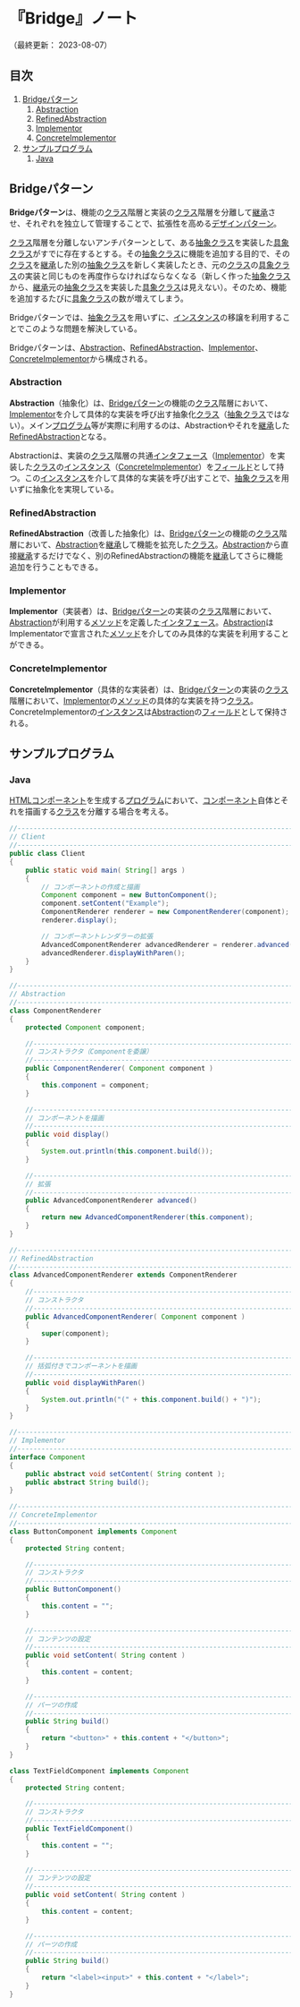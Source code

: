 # 『Bridge』ノート

（最終更新： 2023-08-07）


## 目次

1. [Bridgeパターン](#bridgeパターン)
	1. [Abstraction](#abstraction)
	1. [RefinedAbstraction](#refinedabstraction)
	1. [Implementor](#implementor)
	1. [ConcreteImplementor](#concreteimplementor)
1. [サンプルプログラム](#サンプルプログラム)
	1. [Java](#java)


## Bridgeパターン

**Bridgeパターン**は、機能の[クラス](../../../../programming/_/chapters/object_oriented.md#クラス)階層と実装の[クラス](../../../../programming/_/chapters/object_oriented.md#クラス)階層を分離して[継承](../../../../programming/_/chapters/object_oriented.md#継承)させ、それぞれを独立して管理することで、拡張性を高める[デザインパターン](./design_pattern.md#デザインパターン)。

[クラス](../../../../programming/_/chapters/object_oriented.md#クラス)階層を分離しないアンチパターンとして、ある[抽象クラス](../../../../programming/_/chapters/object_oriented.md#抽象クラス)を実装した[具象クラス](../../../../programming/_/chapters/object_oriented.md#具象クラス)がすでに存在するとする。その[抽象クラス](../../../../programming/_/chapters/object_oriented.md#抽象クラス)に機能を追加する目的で、その[クラス](../../../../programming/_/chapters/object_oriented.md#クラス)を[継承](../../../../programming/_/chapters/object_oriented.md#継承)した別の[抽象クラス](../../../../programming/_/chapters/object_oriented.md#抽象クラス)を新しく実装したとき、元の[クラス](../../../../programming/_/chapters/object_oriented.md#クラス)の[具象クラス](../../../../programming/_/chapters/object_oriented.md#具象クラス)の実装と同じものを再度作らなければならなくなる（新しく作った[抽象クラス](../../../../programming/_/chapters/object_oriented.md#抽象クラス)から、[継承](../../../../programming/_/chapters/object_oriented.md#継承)元の[抽象クラス](../../../../programming/_/chapters/object_oriented.md#抽象クラス)を実装した[具象クラス](../../../../programming/_/chapters/object_oriented.md#具象クラス)は見えない）。そのため、機能を追加するたびに[具象クラス](../../../../programming/_/chapters/object_oriented.md#具象クラス)の数が増えてしまう。

Bridgeパターンでは、[抽象クラス](../../../../programming/_/chapters/object_oriented.md#抽象クラス)を用いずに、[インスタンス](../../../../programming/_/chapters/object_oriented.md#インスタンス)の移譲を利用することでこのような問題を解決している。

Bridgeパターンは、[Abstraction](#abstraction)、[RefinedAbstraction](#refinedabstraction)、[Implementor](#implementor)、[ConcreteImplementor](#concreteimplementor)から構成される。

### Abstraction

**Abstraction**（抽象化）は、[Bridgeパターン](#bridgeパターン)の機能の[クラス](../../../../programming/_/chapters/object_oriented.md#クラス)階層において、[Implementor](#implementor)を介して具体的な実装を呼び出す抽象化[クラス](../../../../programming/_/chapters/object_oriented.md#クラス)（[抽象クラス](../../../../programming/_/chapters/object_oriented.md#抽象クラス)ではない）。メイン[プログラム](../../../../programming/_/chapters/programming.md#プログラム)等が実際に利用するのは、Abstractionやそれを[継承](../../../../programming/_/chapters/object_oriented.md#継承)した[RefinedAbstraction](#refinedabstraction)となる。

Abstractionは、実装の[クラス](../../../../programming/_/chapters/object_oriented.md#クラス)階層の共通[インタフェース](../../../../programming/_/chapters/object_oriented.md#インタフェース)（[Implementor](#implementor)）を実装した[クラス](../../../../programming/_/chapters/object_oriented.md#クラス)の[インスタンス](../../../../programming/_/chapters/object_oriented.md#インスタンス)（[ConcreteImplementor](#concreteimplementor)）を[フィールド](../../../../programming/_/chapters/object_oriented.md#プロパティ)として持つ。この[インスタンス](../../../../programming/_/chapters/object_oriented.md#インスタンス)を介して具体的な実装を呼び出すことで、[抽象クラス](../../../../programming/_/chapters/object_oriented.md#抽象クラス)を用いずに抽象化を実現している。

### RefinedAbstraction

**RefinedAbstraction**（改善した抽象化）は、[Bridgeパターン](#bridgeパターン)の機能の[クラス](../../../../programming/_/chapters/object_oriented.md#クラス)階層において、[Abstraction](#abstraction)を[継承](../../../../programming/_/chapters/object_oriented.md#継承)して機能を拡充した[クラス](../../../../programming/_/chapters/object_oriented.md#クラス)。[Abstraction](#abstraction)から直接[継承](../../../../programming/_/chapters/object_oriented.md#継承)するだけでなく、別のRefinedAbstractionの機能を[継承](../../../../programming/_/chapters/object_oriented.md#継承)してさらに機能追加を行うこともできる。

### Implementor

**Implementor**（実装者）は、[Bridgeパターン](#bridgeパターン)の実装の[クラス](../../../../programming/_/chapters/object_oriented.md#クラス)階層において、[Abstraction](#abstraction)が利用する[メソッド](../../../../programming/_/chapters/object_oriented.md#メソッド)を定義した[インタフェース](../../../../programming/_/chapters/object_oriented.md#インタフェース)。[Abstraction](#abstraction)はImplementatorで宣言された[メソッド](../../../../programming/_/chapters/object_oriented.md#メソッド)を介してのみ具体的な実装を利用することができる。

### ConcreteImplementor

**ConcreteImplementor**（具体的な実装者）は、[Bridgeパターン](#bridgeパターン)の実装の[クラス](../../../../programming/_/chapters/object_oriented.md#クラス)階層において、[Implementor](#implementor)の[メソッド](../../../../programming/_/chapters/object_oriented.md#メソッド)の具体的な実装を持つ[クラス](../../../../programming/_/chapters/object_oriented.md#クラス)。ConcreteImplementorの[インスタンス](../../../../programming/_/chapters/object_oriented.md#インスタンス)は[Abstraction](#abstraction)の[フィールド](../../../../programming/_/chapters/object_oriented.md#フィールド)として保持される。


## サンプルプログラム

### Java

[HTML](../../../../web_development/html/_/chapters/html.md#html)[コンポーネント](../../../../computer/software/_/chapters/package.md#コンポーネント)を生成する[プログラム](../../../../programming/_/chapters/programming.md#プログラム)において、[コンポーネント](../../../../computer/software/_/chapters/package.md#コンポーネント)自体とそれを描画する[クラス](../../../../programming/_/chapters/object_oriented.md#クラス)を分離する場合を考える。

```java
//------------------------------------------------------------------------------
// Client
//------------------------------------------------------------------------------
public class Client
{
    public static void main( String[] args )
    {
        // コンポーネントの作成と描画
        Component component = new ButtonComponent();
        component.setContent("Example");
        ComponentRenderer renderer = new ComponentRenderer(component);
        renderer.display();

        // コンポーネントレンダラーの拡張
        AdvancedComponentRenderer advancedRenderer = renderer.advanced();
        advancedRenderer.displayWithParen();
    }
}

//------------------------------------------------------------------------------
// Abstraction
//------------------------------------------------------------------------------
class ComponentRenderer
{
    protected Component component;

    //--------------------------------------------------------------------------
    // コンストラクタ（Componentを委譲）
    //--------------------------------------------------------------------------
    public ComponentRenderer( Component component )
    {
        this.component = component;
    }

    //--------------------------------------------------------------------------
    // コンポーネントを描画
    //--------------------------------------------------------------------------
    public void display()
    {
        System.out.println(this.component.build());
    }

    //--------------------------------------------------------------------------
    // 拡張
    //--------------------------------------------------------------------------
    public AdvancedComponentRenderer advanced()
    {
        return new AdvancedComponentRenderer(this.component);
    }
}

//------------------------------------------------------------------------------
// RefinedAbstraction
//------------------------------------------------------------------------------
class AdvancedComponentRenderer extends ComponentRenderer
{
    //--------------------------------------------------------------------------
    // コンストラクタ
    //--------------------------------------------------------------------------
    public AdvancedComponentRenderer( Component component )
    {
        super(component);
    }

    //--------------------------------------------------------------------------
    // 括弧付きでコンポーネントを描画
    //--------------------------------------------------------------------------
    public void displayWithParen()
    {
        System.out.println("(" + this.component.build() + ")");
    }
}

//------------------------------------------------------------------------------
// Implementor
//------------------------------------------------------------------------------
interface Component
{
    public abstract void setContent( String content );
    public abstract String build();
}

//------------------------------------------------------------------------------
// ConcreteImplementor
//------------------------------------------------------------------------------
class ButtonComponent implements Component
{
    protected String content;

    //--------------------------------------------------------------------------
    // コンストラクタ
    //--------------------------------------------------------------------------
    public ButtonComponent()
    {
        this.content = "";
    }

    //--------------------------------------------------------------------------
    // コンテンツの設定
    //--------------------------------------------------------------------------
    public void setContent( String content )
    {
        this.content = content;
    }

    //--------------------------------------------------------------------------
    // パーツの作成
    //--------------------------------------------------------------------------
    public String build()
    {
        return "<button>" + this.content + "</button>";
    }
}

class TextFieldComponent implements Component
{
    protected String content;

    //--------------------------------------------------------------------------
    // コンストラクタ
    //--------------------------------------------------------------------------
    public TextFieldComponent()
    {
        this.content = "";
    }

    //--------------------------------------------------------------------------
    // コンテンツの設定
    //--------------------------------------------------------------------------
    public void setContent( String content )
    {
        this.content = content;
    }

    //--------------------------------------------------------------------------
    // パーツの作成
    //--------------------------------------------------------------------------
    public String build()
    {
        return "<label><input>" + this.content + "</label>";
    }
}
```
